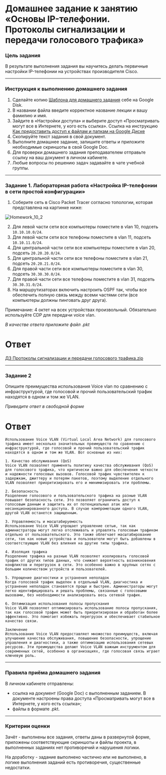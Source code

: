 # Домашнее задание к занятию «Основы IP-телефонии. Протоколы сигнализации и передачи голосового трафика»

### Цель задания

В результате выполнения задания вы научитесь делать первичные настройки IP-телефонии на устройствах производителя Cisco.

------

### Инструкция к выполнению домашнего задания

1. Сделайте копию [Шаблона для домашнего задания](https://docs.google.com/document/d/1youKpKm_JrC0UzDyUslIZW2E2bIv5OVlm_TQDvH5Pvs/edit) себе на Google Disk.
2. В названии файла введите корректное название лекции и вашу фамилию и имя.
3. Зайдите в «Настройки доступа» и выберите доступ «Просматривать могут все в Интернете, у кого есть ссылка».  Ссылка на инструкцию [Как предоставить доступ к файлам и папкам на Google Диске](https://support.google.com/docs/answer/2494822?hl=ru&co=GENIE.Platform%3DDesktop)
4. Скопируйте текст задания в свой документ.
5. Выполните домашнее задание, запишите ответы и приложите необходимые скриншоты в свой Google Doc.
6. Для проверки домашнего задания преподавателем отправьте ссылку на ваш документ в личном кабинете.
7. Любые вопросы по решению задач задавайте в чате учебной группы.

------
 
### Задание 1. Лабораторная работа «Настройка IP-телефонии в сети простой конфигурации»

1. Соберите сеть в Cisco Packet Tracer согласно топологии, которая представлена на картинке ниже:

![Homework_10_2](https://user-images.githubusercontent.com/40097402/188500984-eab85046-91e9-4300-9e42-1d9ef1197f54.jpg)

2. Для левой части сети все компьютеры поместите в vlan 10, подсеть `10.10.10.0/24`.
3. Для левой части сети все телефоны поместите в vlan 11, подсеть `10.10.11.0/24`.
4. Для центральной части сети все компьютеры поместите в vlan 20, подсеть `20.20.20.0/24`.
5. Для центральной части сети все телефоны поместите в vlan 21, подсеть `20.20.21.0/24`.
6. Для правой части сети все компьютеры поместите в vlan 30, подсеть `30.30.30.0/24`.
7. Для правой части сети все телефоны поместите в vlan 31, подсеть `30.30.31.0/24`.
8. На маршрутизаторах включить настроить OSPF так, чтобы все обеспечить полную связь между всеми частями сети (все компьютеры должны пинговать друг друга).

Примечание: 4 октет на всех устройствах произвольный. Обязательно используйте CDP для передачи voice vlan.

*В качестве ответа приложите файл .pkt*
 # Ответ

[ДЗ Протоколы сигнализации и передачи голосового трафика.zip](https://github.com/user-attachments/files/16336028/default.zip)

------

### Задание 2

Опишите преимущества использования Voice vlan по сравнению с инфраструктурой, где голосовой и прочий пользовательский трафик находятся в одном и том же VLAN.

*Приведите ответ в свободной форме*

# Ответ
```
Использование Voice VLAN (Virtual Local Area Network) для голосового трафика имеет несколько значительных преимуществ по сравнению с инфраструктурой, где голосовой и прочий пользовательский трафик находятся в одном и том же VLAN. Вот основные из них:

1. Качество обслуживания (QoS)
Voice VLAN позволяет применять политику качества обслуживания (QoS) для голосового трафика, что критически важно для обеспечения четкости и надежности голосовых вызовов. Голосовой трафик чувствителен к задержкам, джиттеру и потерям пакетов, поэтому выделение отдельного VLAN позволяет приоритизировать его и минимизировать эти проблемы.

2. Безопасность
Разделение голосового и пользовательского трафика на разные VLAN повышает безопасность сети. Это позволяет ограничить доступ к голосовым данным и защитить их от потенциальных атак или несанкционированного доступа. В случае компрометации одного VLAN, другой VLAN останется защищенным.

3. Управляемость и масштабируемость
Использование Voice VLAN упрощает управление сетью, так как администраторы могут легко отслеживать и управлять голосовым трафиком отдельно от пользовательского. Это также облегчает масштабирование сети, так как новые устройства и пользователи могут быть добавлены в соответствующие VLAN без влияния на другие типы трафика.

4. Изоляция трафика
Разделение трафика на разные VLAN позволяет изолировать голосовой трафик от других типов данных, что снижает вероятность возникновения конфликтов и перегрузок в сети. Это особенно важно в крупных сетях с большим количеством устройств и пользователей.

5. Упрощение диагностики и устранения неполадок
Когда голосовой трафик выделен в отдельный VLAN, диагностика и устранение неполадок становятся проще и быстрее. Администраторы могут легко идентифицировать и решать проблемы, связанные с голосовыми вызовами, без необходимости анализировать весь сетевой трафик.

6. Оптимизация использования полосы пропускания
Voice VLAN позволяет оптимизировать использование полосы пропускания, так как голосовой трафик может быть приоритизирован и обработан более эффективно. Это помогает избежать перегрузок и обеспечивает стабильное качество связи.

Заключение
Использование Voice VLAN предоставляет множество преимуществ, включая улучшение качества обслуживания, повышение безопасности, упрощение управления и диагностики, а также оптимизацию использования сетевых ресурсов. Эти преимущества делают Voice VLAN важным инструментом для современных сетей, особенно в организациях, где голосовая связь играет ключевую роль.
```

------


### Правила приёма домашнего задания

В личном кабинете отправлены:

- ссылка на документ (Google Doc) с выполненным заданием. В документе настроены права доступа «Просматривать могут все в Интернете, у кого есть ссылка»;
- файлы в формате .pkt.

-----

### Критерии оценки

Зачёт - выполнены все задания, ответы даны в развернутой форме, приложены соответствующие скриншоты и файлы проекта, в выполненных заданиях нет противоречий и нарушения логики.

На доработку - задание выполнено частично или не выполнено, в логике выполнения заданий есть противоречия, существенные недостатки.
